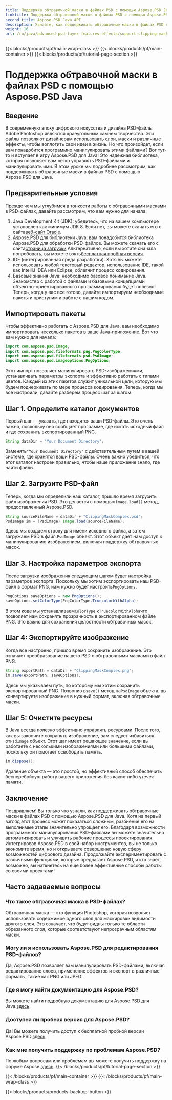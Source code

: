 ```yaml
---
title: Поддержка обтравочной маски в файлах PSD с помощью Aspose.PSD Java
linktitle: Поддержка обтравочной маски в файлах PSD с помощью Aspose.PSD Java
second_title: Aspose.PSD Java API
description: Узнайте, как поддерживать обтравочные маски в файлах PSD с помощью Aspose.PSD для Java. Следуйте нашему пошаговому руководству, чтобы легко манипулировать PSD-изображениями.
weight: 16
url: /ru/java/advanced-psd-layer-features-effects/support-clipping-mask-psd-files/
---
```


{{< blocks/products/pf/main-wrap-class >}}
{{< blocks/products/pf/main-container >}}
{{< blocks/products/pf/tutorial-page-section >}}

# Поддержка обтравочной маски в файлах PSD с помощью Aspose.PSD Java

## Введение
В современную эпоху цифрового искусства и дизайна PSD-файлы Adobe Photoshop являются краеугольным камнем творчества. Эти файлы позволяют дизайнерам использовать слои, маски и различные эффекты, чтобы воплотить свои идеи в жизнь. Но что произойдет, если вам понадобится программно манипулировать этими файлами? Вот тут-то и вступает в игру Aspose.PSD для Java! Это надежная библиотека, которая позволяет вам легко управлять PSD-файлами и манипулировать ими. В этом уроке мы подробнее рассмотрим, как поддерживать обтравочные маски в файлах PSD с помощью Aspose.PSD для Java. 
## Предварительные условия
Прежде чем мы углубимся в тонкости работы с обтравочными масками в PSD-файлах, давайте рассмотрим, что вам нужно для начала:
1.  Java Development Kit (JDK): убедитесь, что на вашем компьютере установлен как минимум JDK 8. Если нет, вы можете скачать его с сайта[веб-сайт Oracle](https://www.oracle.com/java/technologies/javase-jdk8-downloads.html).
2.  Aspose.PSD для библиотеки Java: вам понадобится библиотека Aspose.PSD для обработки PSD-файлов. Вы можете скачать его с сайта[страница загрузки](https://releases.aspose.com/psd/java/) Альтернативно, если вы хотите сначала попробовать, вы можете взять[бесплатная пробная версия](https://releases.aspose.com/).
3. IDE (интегрированная среда разработки). Хотя вы можете использовать любой текстовый редактор, использование IDE, такой как IntelliJ IDEA или Eclipse, облегчит процесс кодирования.
4. Базовые знания Java: необходимо базовое понимание Java. Знакомство с работой с файлами и базовыми концепциями объектно-ориентированного программирования будет полезно!
Теперь, когда у вас все готово, давайте импортируем необходимые пакеты и приступим к работе с нашим кодом.
## Импортировать пакеты
Чтобы эффективно работать с Aspose.PSD для Java, вам необходимо импортировать несколько пакетов в ваше Java-приложение. Вот что вам нужно для начала:
```java
import com.aspose.psd.Image;
import com.aspose.psd.fileformats.png.PngColorType;
import com.aspose.psd.fileformats.psd.PsdImage;
import com.aspose.psd.imageoptions.PngOptions;
```
Этот импорт позволяет манипулировать PSD-изображениями, устанавливать параметры экспорта и эффективно работать с типами цветов. Каждый из этих пакетов служит уникальной цели, которую мы будем подчеркивать по мере процесса кодирования.
Теперь, когда мы все настроили, давайте разберем процесс шаг за шагом.
## Шаг 1. Определите каталог документов
Первый шаг — указать, где находятся ваши PSD-файлы. Это очень важно, поскольку оно сообщает программе, где искать исходный файл и где сохранить экспортированный PNG.
```java
String dataDir = "Your Document Directory";
```
 Заменять`"Your Document Directory"` с действительным путем в вашей системе, где хранятся ваши PSD-файлы. Очень важно убедиться, что этот каталог настроен правильно, чтобы наше приложение знало, где найти файлы. 
## Шаг 2. Загрузите PSD-файл
 Теперь, когда мы определили наш каталог, пришло время загрузить файл изображения PSD. Это делается с помощью`Image.load()` метод, предоставленный Aspose.PSD.
```java
String sourceFileName = dataDir + "ClippingMaskComplex.psd";
PsdImage im = (PsdImage) Image.load(sourceFileName);
```
 Здесь мы создаем строку для имени исходного файла, а затем загружаем PSD в файл.`PsdImage` объект. Этот объект дает нам доступ к манипулированию изображением, включая поддержку обтравочных масок.
## Шаг 3. Настройка параметров экспорта
 После загрузки изображения следующим шагом будет настройка параметров экспорта. Поскольку мы хотим экспортировать наш PSD-файл в формат PNG, нам нужно будет настроить`PngOptions`.
```java
PngOptions saveOptions = new PngOptions();
saveOptions.setColorType(PngColorType.TruecolorWithAlpha);
```
 В этом коде мы устанавливаем`ColorType` к`TruecolorWithAlpha`что позволяет нам сохранять прозрачность в экспортированном файле PNG. Это важно для сохранения целостности обтравочных масок.
## Шаг 4: Экспортируйте изображение
Когда все настроено, пришло время сохранить изображение. Это означает преобразование нашего PSD с обтравочными масками в файл PNG.
```java
String exportPath = dataDir + "ClippingMaskComplex.png";
im.save(exportPath, saveOptions);
```
 Здесь мы указываем путь, по которому мы хотим сохранить экспортированный PNG. Позвонив в`save()` метод на`PsdImage` объекта, вы конвертируете изображение в нужный формат, включая обтравочные маски.
## Шаг 5: Очистите ресурсы
 В Java всегда полезно эффективно управлять ресурсами. После того, как вы закончите сохранять изображение, вам следует избавиться от`PsdImage` объект. Этот шаг имеет решающее значение, если вы работаете с несколькими изображениями или большими файлами, поскольку он помогает освободить память.
```java
im.dispose();
```
Удаление объекта — это простой, но эффективный способ обеспечить бесперебойную работу вашего приложения без каких-либо утечек памяти.
## Заключение
Поздравляем! Вы только что узнали, как поддерживать обтравочные маски в файлах PSD с помощью Aspose.PSD для Java. Хотя на первый взгляд этот процесс может показаться сложным, разбиение его на выполнимые этапы значительно упрощает его. Благодаря возможности программного манипулирования PSD-файлами вы можете значительно автоматизировать и улучшить рабочие процессы проектирования.
Интегрировав Aspose.PSD в свой набор инструментов, вы не только экономите время, но и открываете совершенно новую сферу возможностей цифрового дизайна. Продолжайте экспериментировать с различными функциями, которые предлагает Aspose.PSD, и кто знает, возможно, вы наткнетесь на еще более эффективные способы работы со своими проектами!
## Часто задаваемые вопросы
### Что такое обтравочная маска в PSD-файлах?
Обтравочная маска — это функция Photoshop, которая позволяет использовать содержимое одного слоя для маскировки видимости другого слоя. Это означает, что будут видны только те области обрезанного слоя, которые соответствуют непрозрачным областям маски.
### Могу ли я использовать Aspose.PSD для редактирования PSD-файлов?
Да, Aspose.PSD позволяет вам манипулировать PSD-файлами, включая редактирование слоев, применение эффектов и экспорт в различные форматы, такие как PNG или JPEG.
### Где я могу найти документацию для Aspose.PSD?
 Вы можете найти подробную документацию для Aspose.PSD для Java.[здесь](https://reference.aspose.com/psd/java/).
### Доступна ли пробная версия для Aspose.PSD?
 Да! Вы можете получить доступ к бесплатной пробной версии Aspose.PSD.[здесь](https://releases.aspose.com/).
### Как мне получить поддержку по проблемам Aspose.PSD?
 По любым вопросам или проблемам вы можете получить поддержку на форуме Aspose.[здесь](https://forum.aspose.com/c/psd/34).
{{< /blocks/products/pf/tutorial-page-section >}}

{{< /blocks/products/pf/main-container >}}
{{< /blocks/products/pf/main-wrap-class >}}

{{< blocks/products/products-backtop-button >}}
